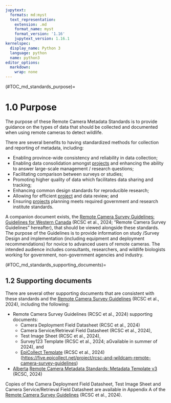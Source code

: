 ```yaml
---
jupytext:
  formats: md:myst
  text_representation:
    extension: .md
    format_name: myst
    format_version: '1.16'
    jupytext_version: 1.16.1
kernelspec:
  display_name: Python 3
  language: python
  name: python3
editor_options: 
  markdown: 
    wrap: none
---
```

(#TOC_md_standards_purpose)=
# 1.0 Purpose

The purpose of these Remote Camera Metadata Standards is to provide guidance on the types of data that should be collected and documented when using remote cameras to detect wildlife.

There are several benefits to having standardized methods for collection and reporting of metadata, including:

-   Enabling province-wide consistency and reliability in data collection;
-   Enabling data consolidation amongst [projects](/3_glossary/3_Glossary.md#project) and enhancing the ability to answer large-scale management / research questions;
-   Facilitating comparison between surveys or studies;
-   Promoting higher quality of data which facilitates data sharing and tracking;
-   Enhancing common design standards for reproducible research;
-   Allowing for efficient [project](/3_glossary/3_Glossary.md#project) and data review; and
-   Ensuring [projects](/3_glossary/3_Glossary.md#project) planning meets required government and research institute standards.

A companion document exists, the [Remote Camera Survey Guidelines: Guidelines for Western Canada](https://ab-rcsc.github.io/RCSC-WildCAM_Remote-Camera-Survey-Guidelines-and-Metadata-Standards/1_survey-guidelines/1_0.1_Citation-and-Info.html) (RCSC et al., 2024; “Remote Camera Survey Guidelines” hereafter), that should be viewed alongside these standards. The purpose of the Guidelines is to provide information on study /Survey Design and implementation (including equipment and deployment recommendations) for novice to advanced users of remote cameras. The intended audience includes consultants, researchers, and wildlife biologists working for government, non-government agencies and industry.

(#TOC_md_standards_supporting_documents)=
## 1.2 Supporting documents

There are several other supporting documents that are consistent with these standards and the [Remote Camera Survey Guidelines](https://ab-rcsc.github.io/RCSC-WildCAM_Remote-Camera-Survey-Guidelines-and-Metadata-Standards/1_survey-guidelines/1_0.1_Citation-and-Info.html) (RCSC et al., 2024), including the following:

-   Remote Camera Survey Guidelines (RCSC et al., 2024) supporting documents:
    -   Camera Deployment Field Datasheet (RCSC et al., 2024)
    -   Camera Service/Retrieval Field Datasheet (RCSC et al., 2024),
    -   Test Image Sheet (RCSC et al., 2024),
    -   Survey123 Template (RCSC et al., 2024; aGvailable in summer of 2024), and
    -   [EpiCollect Template](https://five.epicollect.net/project/rcsc-and-wildcam-remote-camera-survey-guidelines) (RCSC et al., 2024) (<https://five.epicollect.net/project/rcsc-and-wildcam-remote-camera-survey-guidelines>)
-   [Alberta](https://docs.google.com/spreadsheets/d/1D0dIQY1pu5rwxHs_HC-0bRXScWWE7A2O/edit?usp=drive_link&ouid=104398155365933821384&rtpof=true&sd=true) [Remote Camera Metadata Standards: Metadata Template v3](https://ab-rcsc.github.io/RCSC-WildCAM_Remote-Camera-Survey-Guidelines-and-Metadata-Standards/1_survey-guidelines/1_0.1_Citation-and-Info.html) (RCSC, 2024)

Copies of the Camera Deployment Field Datasheet, Test Image Sheet and Camera Service/Retrieval Field Datasheet are available in Appendix A of the [Remote Camera Survey Guidelines](https://ab-rcsc.github.io/RCSC-WildCAM_Remote-Camera-Survey-Guidelines-and-Metadata-Standards/1_survey-guidelines/1_0.1_Citation-and-Info.html) (RCSC et al., 2024).
